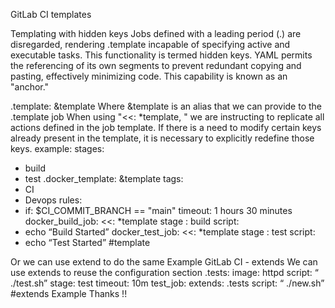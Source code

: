 GitLab CI templates

Templating with hidden keys
Jobs defined with a leading period (.) are disregarded, rendering .template incapable of specifying active and executable tasks. This functionality is termed hidden keys.
YAML permits the referencing of its own segments to prevent redundant copying and pasting, effectively minimizing code. This capability is known as an "anchor."

.template: &template
Where &template is an alias that we can provide to the .template job
When using "<<: *template,
" we are instructing to replicate all actions defined in the job template. If there is a need to modify certain keys already present in the template, it is necessary to explicitly redefine those keys.
example:
stages:
- build
- test
.docker_template: &template
tags:
- CI
- Devops
rules:
- if: $CI_COMMIT_BRANCH == "main"
timeout: 1 hours 30 minutes
docker_build_job:
<<: *template
stage : build
script:
- echo “Build Started”
docker_test_job:
<<: *template
stage : test
script:
- echo “Test Started”
#template

Or we can use extend to do the same 
Example
GitLab CI - extends We can use extends to reuse the configuration section
.tests:
image: httpd
script: “
./test.sh”
stage: test
timeout: 10m
test_job:
extends: .tests
script: “
./new.sh”
#extends
Example
Thanks !!
